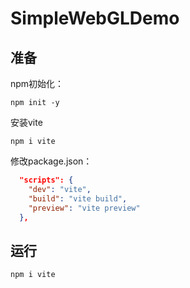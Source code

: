 # SimpleWebGLDemo

## 准备
npm初始化：
```shell
npm init -y
```
安装vite
```shell
npm i vite
```
修改package.json：
```json
  "scripts": {
    "dev": "vite",
    "build": "vite build",
    "preview": "vite preview"
  },
```

## 运行
```shell
npm i vite
```

